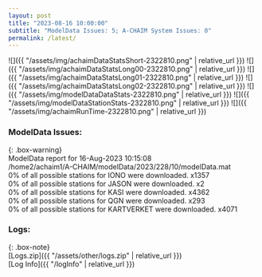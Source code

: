```yaml
---
layout: post
title: "2023-08-16 10:00:00"
subtitle: "ModelData Issues: 5; A-CHAIM System Issues: 0"
permalink: /latest/
---
```


![]({{ "/assets/img/achaimDataStatsShort-2322810.png" | relative_url }})
![]({{ "/assets/img/achaimDataStatsLong00-2322810.png" | relative_url }})
![]({{ "/assets/img/achaimDataStatsLong01-2322810.png" | relative_url }})
![]({{ "/assets/img/achaimDataStatsLong02-2322810.png" | relative_url }})
![]({{ "/assets/img/modelDataDataStats-2322810.png" | relative_url }})
![]({{ "/assets/img/modelDataStationStats-2322810.png" | relative_url }})
![]({{ "/assets/img/achaimRunTime-2322810.png" | relative_url }})


### ModelData Issues:  
  
{: .box-warning}  
 ModelData report for 16-Aug-2023 10:15:08   
 /home2/achaim1/A-CHAIM/modelData/2023/228/10/modelData.mat   
 0% of all possible stations for IONO were downloaded. x1357   
 0% of all possible stations for JASON were downloaded. x2   
 0% of all possible stations for KASI were downloaded. x4362   
 0% of all possible stations for QGN were downloaded. x293   
 0% of all possible stations for KARTVERKET were downloaded. x4071   
  


### Logs:  
  
{: .box-note}  
[Logs.zip]({{ "/assets/other/logs.zip" | relative_url }})  
[Log Info]({{ "/logInfo" | relative_url }})  

